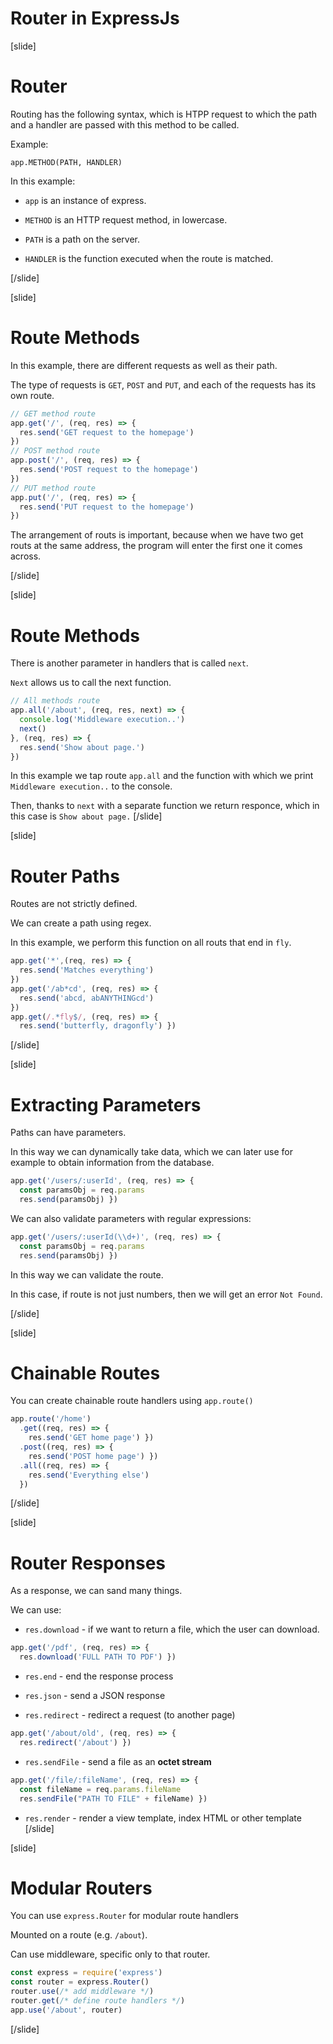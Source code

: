 # Router in ExpressJs

[slide]
# Router

Routing has the following syntax, which is HTPP request to which the path and a handler are passed with this method to be called.

Example:

`app.METHOD(PATH, HANDLER)`


In this example:

- `app` is an instance of express.

- `METHOD` is an HTTP request method, in lowercase.

- `PATH` is a path on the server.

- `HANDLER` is the function executed when the route is matched.

[/slide]

[slide]
# Route Methods

In this example, there are different requests as well as their path.

The type of requests is `GET`, `POST` and `PUT`, and each of the requests has its own route.

```js
// GET method route
app.get('/', (req, res) => {
  res.send('GET request to the homepage')
})
// POST method route
app.post('/', (req, res) => {
  res.send('POST request to the homepage')
})
// PUT method route
app.put('/', (req, res) => {
  res.send('PUT request to the homepage')
})
```

The arrangement of routs is important, because when we have two get routs at the same address, the program will enter the first one it comes across.

[/slide]

[slide]
# Route Methods

There is another parameter in handlers that is called `next`.

`Next` allows us to call the next function.

```js
// All methods route
app.all('/about', (req, res, next) => {
  console.log('Middleware execution..')
  next()
}, (req, res) => {
  res.send('Show about page.')
})
```
In this example we tap route `app.all` and the function with which we print `Middleware execution..` to the console.

Then, thanks to `next` with a separate function we return responce, which in this case is `Show about page.`
[/slide]

[slide]
# Router Paths

Routes are not strictly defined.

We can create a path using regex.

In this example, we perform this function on all routs that end in `fly`.
```js
app.get('*',(req, res) => {
  res.send('Matches everything')
})
app.get('/ab*cd', (req, res) => {
  res.send('abcd, abANYTHINGcd')
})
app.get(/.*fly$/, (req, res) => {
  res.send('butterfly, dragonfly') })
```
[/slide]

[slide]
# Extracting Parameters

Paths can have parameters.

In this way we can dynamically take data, which we can later use for example to obtain information from the database.

```js
app.get('/users/:userId', (req, res) => {
  const paramsObj = req.params
  res.send(paramsObj) })
```

We can also validate parameters with regular expressions:

```js
app.get('/users/:userId(\\d+)', (req, res) => {
  const paramsObj = req.params
  res.send(paramsObj) })
```

In this way we can validate the route.

In this case, if route is not just numbers, then we will get an error `Not Found`.

[/slide]

[slide]
# Chainable Routes

You can create chainable route handlers using `app.route()`

```js
app.route('/home')
  .get((req, res) => {
    res.send('GET home page') })
  .post((req, res) => {
    res.send('POST home page') })
  .all((req, res) => {
    res.send('Everything else')
  })
```
[/slide]

[slide]
# Router Responses

As a response, we can sand many things.

We can use:

- `res.download` \- if we want to return a file, which the user can download.

```js
app.get('/pdf', (req, res) => {
  res.download('FULL PATH TO PDF') })
```

- `res.end` \- end the response process

- `res.json` \- send a JSON response

- `res.redirect` \- redirect a request (to another page)

```js
app.get('/about/old', (req, res) => {
  res.redirect('/about') })

```

- `res.sendFile` \- send a file as an **octet stream**

```js
app.get('/file/:fileName', (req, res) => {
  const fileName = req.params.fileName
  res.sendFile("PATH TO FILE" + fileName) })
```

- `res.render` \- render a view template, index HTML or other template
[/slide]

[slide]
# Modular Routers

You can use `express.Router` for modular route handlers

Mounted on a route (e.g. `/about`).

Can use middleware, specific only to that router.

```js
const express = require('express')
const router = express.Router()
router.use(/* add middleware */)
router.get(/* define route handlers */)
app.use('/about', router)

```

[/slide]
